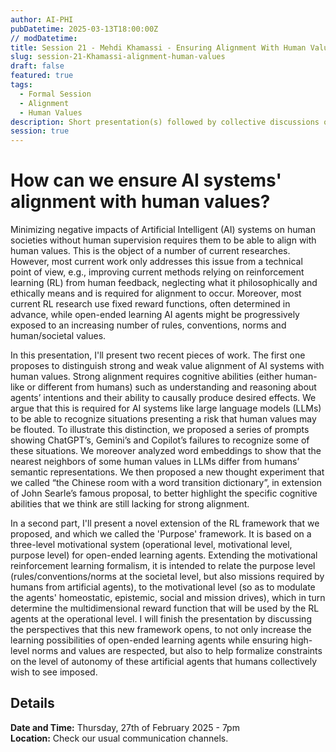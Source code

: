 ```yaml
---
author: AI-PHI
pubDatetime: 2025-03-13T18:00:00Z
// modDatetime:
title: Session 21 - Mehdi Khamassi - Ensuring Alignment With Human Values
slug: session-21-Khamassi-alignment-human-values
draft: false
featured: true
tags:
  - Formal Session
  - Alignment
  - Human Values
description: Short presentation(s) followed by collective discussions on 
session: true
---
```

# How can we ensure AI systems' alignment with human values?

Minimizing negative impacts of Artificial Intelligent (AI) systems on human societies without human supervision requires them to be able to align with human values. This is the object of a number of current researches. However, most current work only addresses this issue from a technical point of view, e.g., improving current methods relying on reinforcement learning (RL) from human feedback, neglecting what it philosophically and ethically means and is required for alignment to occur. Moreover, most current RL research use fixed reward functions, often determined in advance, while open-ended learning AI agents might be progressively exposed to an increasing number of rules, conventions, norms and human/societal values.

In this presentation, I'll present two recent pieces of work. The first one proposes to distinguish strong and weak value alignment of AI systems with human values. Strong alignment requires cognitive abilities (either human-like or different from humans) such as understanding and reasoning about agents’ intentions and their ability to causally produce desired effects. We argue that this is required for AI systems like large language models (LLMs) to be able to recognize situations presenting a risk that human values may be flouted. To illustrate this distinction, we proposed a series of prompts showing ChatGPT’s, Gemini’s and Copilot’s failures to recognize some of these situations. We moreover analyzed word embeddings to show that the nearest neighbors of some human values in LLMs differ from humans’ semantic representations. We then proposed a new thought experiment that we called “the Chinese room with a word transition dictionary”, in extension of John Searle’s famous proposal, to better highlight the specific cognitive abilities that we think are still lacking for strong alignment.

In a second part, I'll present a novel extension of the RL framework that we proposed, and which we called the 'Purpose' framework. It is based on a three-level motivational system (operational level, motivational level, purpose level) for open-ended learning agents. Extending the motivational reinforcement learning formalism, it is intended to relate the purpose level (rules/conventions/norms at the societal level, but also missions required by humans from artificial agents), to the motivational level (so as to modulate the agents' homeostatic, epistemic, social and mission drives), which in turn determine the multidimensional reward function that will be used by the RL agents at the operational level. I will finish the presentation by discussing the perspectives that this new framework opens, to not only increase the learning possibilities of open-ended learning agents while ensuring high-level norms and values are respected, but also to help formalize constraints on the level of autonomy of these artificial agents that humans collectively wish to see imposed.


## Details

**Date and Time:** Thursday, 27th of February 2025 - 7pm  
**Location:** Check our usual communication channels.  
